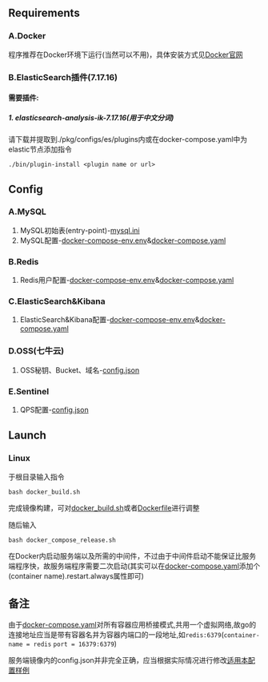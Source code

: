 ## Requirements

### A.Docker
程序推荐在Docker环境下运行(当然可以不用)，具体安装方式见[Docker官网](https://www.docker.com/)

### B.ElasticSearch插件(7.17.16)
#### 需要插件:
##### 1. elasticsearch-analysis-ik-7.17.16(用于中文分词)
请下载并提取到./pkg/configs/es/plugins内或在docker-compose.yaml中为elastic节点添加指令

    ./bin/plugin-install <plugin name or url>

## Config

### A.MySQL
1. MySQL初始表(entry-point)-[mysql.ini](../../pkg/configs/sql/init.sql)
2. MySQL配置-[docker-compose-env.env](../../docker-compose-env.env)&[docker-compose.yaml](../../docker-compose.yaml)

### B.Redis
1. Redis用户配置-[docker-compose-env.env](../../docker-compose-env.env)&[docker-compose.yaml](../../docker-compose.yaml)

### C.ElasticSearch&Kibana
1. ElasticSearch&Kibana配置-[docker-compose-env.env](../../docker-compose-env.env)&[docker-compose.yaml](../../docker-compose.yaml)

### D.OSS(七牛云)
1. OSS秘钥、Bucket、域名-[config.json](../../config.json)

### E.Sentinel
1. QPS配置-[config.json](../../config.json)

## Launch

### Linux

于根目录输入指令

    bash docker_build.sh

完成镜像构建，可对[docker_build.sh](../../docker_build.sh)或者[Dockerfile](../../docker-build/Dockerfile)进行调整

随后输入

    bash docker_compose_release.sh

在Docker内启动服务端以及所需的中间件，不过由于中间件启动不能保证比服务端程序快，故服务端程序需要二次启动(其实可以在[docker-compose.yaml](../../docker-compose.yaml)添加个(container name).restart.always属性即可)

## 备注
由于[docker-compose.yaml](../../docker-compose.yaml)对所有容器应用桥接模式,共用一个虚拟网络,故go的连接地址应当是带有容器名并为容器内端口的一段地址,如`redis:6379`(`container-name = redis`   `port = 16379:6379`)

服务端镜像内的config.json并非完全正确，应当根据实际情况进行修改[适用本配置样例](./config-example.json)

